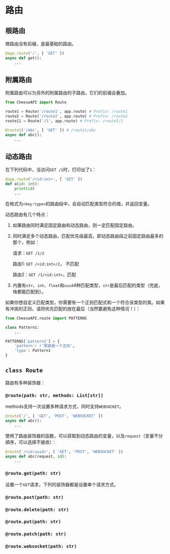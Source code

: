 # **路由**

## **根路由**

根路由没有前缀，是最基础的路由。

```python
@app.route('/', [ 'GET' ])
async def get():
    ...
```

## **附属路由**

附属路由可以为另外的附属路由的子路由，它们的前缀会叠加。

```python
from CheeseAPI import Route

route1 = Route('/route1', app.route) # Prefix: /route1
route2 = Route('/route2', app.route) # Prefix: /route2
route11 = Route('/1', app.route) # Prefix: /route1/1

@route1('/abc', [ 'GET' ]) # /route1/abc
async def abc():
    ...
```

## **动态路由**

在下列代码中，当访问`GET /1`时，打印出了`1`：

```python
@app.route('/<id:int>', [ 'GET' ])
def a(id: int):
    print(id)
    ...
```

在格式为`<key:type>`的路由段中，会自动匹配类型符合的值，并返回变量。

动态路由有几个特点：

1. 如果路由同时满足固定路由和动态路由，则一定匹配固定路由。

2. 同时满足多个动态路由，匹配优先级最高，即动态路由段之前固定路由最多的那个，例如：

    请求：`GET /1/2`

    路由1: `GET /<id:int>/2`， 不匹配

    路由2：`GET /1/<id:int>`，匹配

3. 内置有`str`、`int`、`float`和`uuid`4种匹配类型，`str`是最后匹配的类型（兜底，啥都能匹配到）。

如果你想自定义匹配类型，你需要有一个正则匹配式和一个符合该类型的类。如果有冲突的正则，请将优先匹配的放在最后（当然要避免这种情况！）：

```python
from CheeseAPI.route import PATTERNS

class Pattern1:
    ...

PATTERNS['pattern1'] = {
    'pattern': r'假装是一个正则',
    'type': Pattern1
}
```

## **`class Route`**

路由有多种装饰器：

### **`@route(path: str, methods: List[str])`**

methods支持一次设置多种请求方式，同时支持`WEBSOCKET`。

```python
@route('/', [ 'GET', 'POST', 'WEBSOCKET' ])
async def abc():
    ...
```

使用了路由装饰器的函数，可以获取到动态路由的变量，以及`request`（变量不分顺序，可以选择不接收）：

```python
@route('/<id:uuid>', [ 'GET', 'POST', 'WEBSOCKET' ])
async def abc(request, id):
    ...
```

### **`@route.get(path: str)`**

设置一个`GET`请求，下列的装饰器都是设置单个请求方式。

### **`@route.post(path: str)`**

### **`@route.delete(path: str)`**

### **`@route.put(path: str)`**

### **`@route.patch(path: str)`**

### **`@route.websocket(path: str)`**

